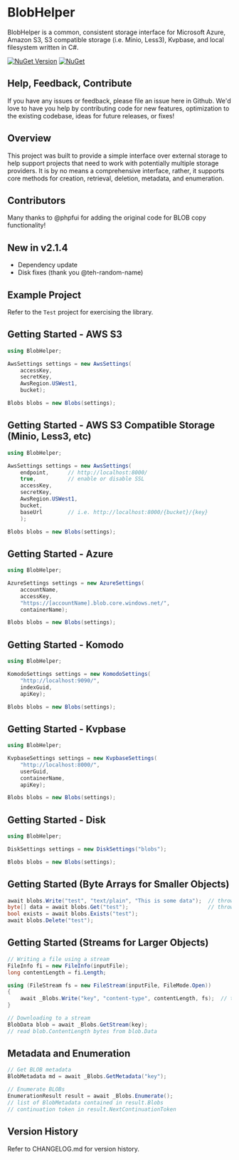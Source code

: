 # BlobHelper

BlobHelper is a common, consistent storage interface for Microsoft Azure, Amazon S3, S3 compatible storage (i.e. Minio, Less3), Kvpbase, and local filesystem written in C#.

[![NuGet Version](https://img.shields.io/nuget/v/BlobHelper.svg?style=flat)](https://www.nuget.org/packages/BlobHelper/) [![NuGet](https://img.shields.io/nuget/dt/BlobHelper.svg)](https://www.nuget.org/packages/BlobHelper) 

## Help, Feedback, Contribute

If you have any issues or feedback, please file an issue here in Github. We'd love to have you help by contributing code for new features, optimization to the existing codebase, ideas for future releases, or fixes!

## Overview

This project was built to provide a simple interface over external storage to help support projects that need to work with potentially multiple storage providers.  It is by no means a comprehensive interface, rather, it supports core methods for creation, retrieval, deletion, metadata, and enumeration.

## Contributors

Many thanks to @phpfui for adding the original code for BLOB copy functionality!

## New in v2.1.4

- Dependency update
- Disk fixes (thank you @teh-random-name)

## Example Project

Refer to the ```Test``` project for exercising the library.

## Getting Started - AWS S3
```csharp
using BlobHelper;

AwsSettings settings = new AwsSettings(
	accessKey, 
	secretKey, 
	AwsRegion.USWest1,
	bucket);

Blobs blobs = new Blobs(settings); 
```

## Getting Started - AWS S3 Compatible Storage (Minio, Less3, etc)
```csharp
using BlobHelper;

AwsSettings settings = new AwsSettings(
	endpoint,      // http://localhost:8000/
	true,          // enable or disable SSL
	accessKey, 
	secretKey, 
	AwsRegion.USWest1,
	bucket,
	baseUrl        // i.e. http://localhost:8000/{bucket}/{key}
	);

Blobs blobs = new Blobs(settings); 
```

## Getting Started - Azure
```csharp
using BlobHelper;

AzureSettings settings = new AzureSettings(
	accountName, 
	accessKey, 
	"https://[accountName].blob.core.windows.net/", 
	containerName);

Blobs blobs = new Blobs(settings); 
```

## Getting Started - Komodo
```csharp
using BlobHelper;

KomodoSettings settings = new KomodoSettings(
	"http://localhost:9090/", 
	indexGuid, 
	apiKey);

Blobs blobs = new Blobs(settings); 
```

## Getting Started - Kvpbase
```csharp
using BlobHelper;

KvpbaseSettings settings = new KvpbaseSettings(
	"http://localhost:8000/", 
	userGuid, 
	containerName, 
	apiKey);

Blobs blobs = new Blobs(settings); 
```

## Getting Started - Disk
```csharp
using BlobHelper;

DiskSettings settings = new DiskSettings("blobs"); 

Blobs blobs = new Blobs(settings);
```

## Getting Started (Byte Arrays for Smaller Objects)
```csharp
await blobs.Write("test", "text/plain", "This is some data");  // throws IOException
byte[] data = await blobs.Get("test");                         // throws IOException
bool exists = await blobs.Exists("test");
await blobs.Delete("test");
```

## Getting Started (Streams for Larger Objects)
```csharp
// Writing a file using a stream
FileInfo fi = new FileInfo(inputFile);
long contentLength = fi.Length;

using (FileStream fs = new FileStream(inputFile, FileMode.Open))
{
    await _Blobs.Write("key", "content-type", contentLength, fs);  // throws IOException
}

// Downloading to a stream
BlobData blob = await _Blobs.GetStream(key);
// read blob.ContentLength bytes from blob.Data
```

## Metadata and Enumeration
```csharp
// Get BLOB metadata
BlobMetadata md = await _Blobs.GetMetadata("key");

// Enumerate BLOBs
EnumerationResult result = await _Blobs.Enumerate();
// list of BlobMetadata contained in result.Blobs
// continuation token in result.NextContinuationToken
```

## Version History

Refer to CHANGELOG.md for version history.
